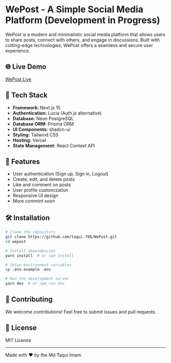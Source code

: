 # WePost - A Simple Social Media Platform (Development in Progress)

WePost is a modern and minimalistic social media platform that allows users to share posts, connect with others, and engage in discussions. Built with cutting-edge technologies, WePost offers a seamless and secure user experience.

## 🌐 Live Demo
[WePost Live](https://wepost.app)

## 🚀 Tech Stack

- **Framework:** Next.js 15
- **Authentication:** Lucia (Auth.js alternative)
- **Database:** Neon PostgreSQL
- **Database ORM:** Prisma ORM
- **UI Components:** shadcn-ui
- **Styling:** Tailwind CSS
- **Hosting:** Vercel
- **State Management:** React Context API

## 📌 Features
- User authentication (Sign up, Sign in, Logout)
- Create, edit, and delete posts
- Like and comment on posts
- User profile customization
- Responsive UI design
- More commint soon

## 🛠️ Installation

```bash
# Clone the repository
git clone https://github.com/taqui-786/WePost.git
cd wepost

# Install dependencies
yarn install  # or npm install

# Setup environment variables
cp .env.example .env

# Run the development server
yarn dev  # or npm run dev
```

## 🎯 Contributing
We welcome contributions! Feel free to submit issues and pull requests.

## 📄 License
MIT License

---
Made with ❤️ by the Md Taqui Imam.

